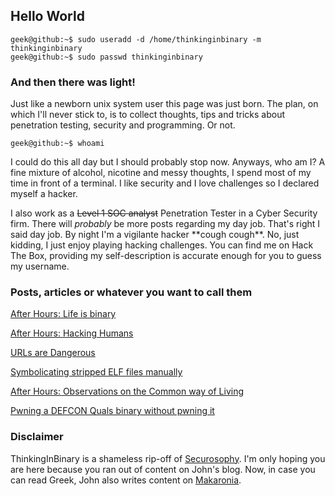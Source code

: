 ## Hello World

```
geek@github:~$ sudo useradd -d /home/thinkinginbinary -m thinkinginbinary
geek@github:~$ sudo passwd thinkinginbinary
```

### And then there was light!

Just like a newborn unix system user this page was just born. The plan, on which I'll never stick to, is to collect thoughts, tips and tricks about penetration testing, security and programming. Or not.
```
geek@github:~$ whoami
```
I could do this all day but I should probably stop now. Anyways, who am I? A fine mixture of alcohol, nicotine and messy thoughts, I spend most of my time in front of a terminal. I like security and I love challenges so I declared myself a hacker.

I also work as a ~~Level 1 SOC analyst~~ Penetration Tester in a Cyber Security firm. There will *probably* be more posts regarding my day job. That's right I said day job. By night I'm a vigilante hacker \*\*cough cough**. No, just kidding, I just enjoy playing hacking challenges. You can find me on Hack The Box, providing my self-description is accurate enough for you to guess my username.

### Posts, articles or whatever you want to call them
[After Hours: Life is binary](https://naliferopoulos.github.io/ThinkingInBinary/life-is-binary)

[After Hours: Hacking Humans](https://naliferopoulos.github.io/ThinkingInBinary/hacking-humans)

[URLs are Dangerous](https://naliferopoulos.github.io/ThinkingInBinary/urls-are-dangerous)

[Symbolicating stripped ELF files manually](https://naliferopoulos.github.io/ThinkingInBinary/symbolicating-stripped-elf-files-manually)

[After Hours: Observations on the Common way of Living](https://naliferopoulos.github.io/ThinkingInBinary/observations-on-the-common-way-of-living)

[Pwning a DEFCON Quals binary without pwning it](https://naliferopoulos.github.io/ThinkingInBinary/pwning-a-defcon-quals-binary-without-pwning-it)

### Disclaimer
ThinkingInBinary is a shameless rip-off of [Securosophy](https://securosophy.com). I'm only hoping you are here because you ran out of content on John's blog. Now, in case you can read Greek, John also writes content on [Makaronia](https://makaronia.me).
